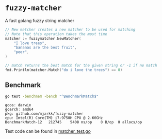# `fuzzy-matcher`

A fast golang fuzzy string matcher

```go
// New matcher creates a new matcher to be used for matching
// Note that this operation takes the most time
matcher := fuzzymatcher.NewMatcher(
    "I love trees",
    "bananas are the best fruit",
    "peer",
)

// match returns the best match for the given string or -1 if no match was found
fmt.Println(matcher.Match("do i love the trees") == 0)
```

## Benchmark

```sh
go test -benchmem -bench "^BenchmarkMatch$"
```

```
goos: darwin
goarch: amd64
pkg: github.com/mjarkk/fuzzy-matcher
cpu: Intel(R) Core(TM) i7-9750H CPU @ 2.60GHz
BenchmarkMatch-12   212745    5408 ns/op    0 B/op  0 allocs/op
```

Test code can be found in [matcher_test.go](https://github.com/mjarkk/fuzzy-matcher/blob/main/matcher_test.go)
